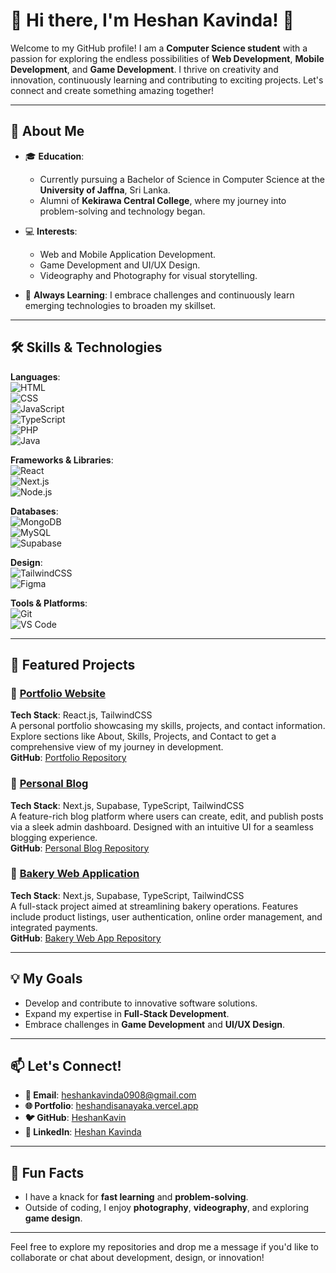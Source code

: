 # 🌟 Hi there, I'm Heshan Kavinda! 👋

Welcome to my GitHub profile! I am a **Computer Science student** with a passion for exploring the endless possibilities of **Web Development**, **Mobile Development**, and **Game Development**. I thrive on creativity and innovation, continuously learning and contributing to exciting projects. Let's connect and create something amazing together!

---

## 🚀 About Me

- 🎓 **Education**: 
  - Currently pursuing a Bachelor of Science in Computer Science at the **University of Jaffna**, Sri Lanka.
  - Alumni of **Kekirawa Central College**, where my journey into problem-solving and technology began.

- 💻 **Interests**:
  - Web and Mobile Application Development.
  - Game Development and UI/UX Design.
  - Videography and Photography for visual storytelling.

- 🌱 **Always Learning**: I embrace challenges and continuously learn emerging technologies to broaden my skillset.

---

## 🛠️ Skills & Technologies

**Languages**:  
![HTML](https://img.shields.io/badge/-HTML-E34F26?logo=html5&logoColor=white)  
![CSS](https://img.shields.io/badge/-CSS-1572B6?logo=css3&logoColor=white)  
![JavaScript](https://img.shields.io/badge/-JavaScript-F7DF1E?logo=javascript&logoColor=black)  
![TypeScript](https://img.shields.io/badge/-TypeScript-3178C6?logo=typescript&logoColor=white)  
![PHP](https://img.shields.io/badge/-PHP-777BB4?logo=php&logoColor=white)  
![Java](https://img.shields.io/badge/-Java-007396?logo=java&logoColor=white)

**Frameworks & Libraries**:  
![React](https://img.shields.io/badge/-React-61DAFB?logo=react&logoColor=black)  
![Next.js](https://img.shields.io/badge/-Next.js-000000?logo=next.js&logoColor=white)  
![Node.js](https://img.shields.io/badge/-Node.js-339933?logo=node.js&logoColor=white)

**Databases**:  
![MongoDB](https://img.shields.io/badge/-MongoDB-47A248?logo=mongodb&logoColor=white)  
![MySQL](https://img.shields.io/badge/-MySQL-4479A1?logo=mysql&logoColor=white)  
![Supabase](https://img.shields.io/badge/-Supabase-3FCF8E?logo=supabase&logoColor=white)

**Design**:  
![TailwindCSS](https://img.shields.io/badge/-TailwindCSS-38B2AC?logo=tailwind-css&logoColor=white)  
![Figma](https://img.shields.io/badge/-Figma-F24E1E?logo=figma&logoColor=white)

**Tools & Platforms**:  
![Git](https://img.shields.io/badge/-Git-F05032?logo=git&logoColor=white)  
![VS Code](https://img.shields.io/badge/-Visual%20Studio%20Code-007ACC?logo=visual-studio-code&logoColor=white)

---

## 🌟 Featured Projects

### 🎨 **[Portfolio Website](https://heshandisanayaka.vercel.app)**  
**Tech Stack**: React.js, TailwindCSS  
A personal portfolio showcasing my skills, projects, and contact information. Explore sections like About, Skills, Projects, and Contact to get a comprehensive view of my journey in development.  
**GitHub**: [Portfolio Repository](https://github.com/HeshanKavin/Portfolio)

### 📝 **[Personal Blog](https://heshan-blog.vercel.app)**  
**Tech Stack**: Next.js, Supabase, TypeScript, TailwindCSS  
A feature-rich blog platform where users can create, edit, and publish posts via a sleek admin dashboard. Designed with an intuitive UI for a seamless blogging experience.  
**GitHub**: [Personal Blog Repository](https://github.com/HeshanKavin/Personal_Blog)

### 🍞 **[Bakery Web Application](https://bakery-web-app.vercel.app)**  
**Tech Stack**: Next.js, Supabase, TypeScript, TailwindCSS  
A full-stack project aimed at streamlining bakery operations. Features include product listings, user authentication, online order management, and integrated payments.  
**GitHub**: [Bakery Web App Repository](https://github.com/chamodRash/bakery_web_app)

---

## 💡 My Goals
- Develop and contribute to innovative software solutions.
- Expand my expertise in **Full-Stack Development**.
- Embrace challenges in **Game Development** and **UI/UX Design**.

---

## 📫 Let's Connect!

- **📧 Email**: [heshankavinda0908@gmail.com](mailto:heshankavinda0908@gmail.com)
- **🌐 Portfolio**: [heshandisanayaka.vercel.app](https://heshandisanayaka.vercel.app)
- **🐦 GitHub**: [HeshanKavin](https://github.com/HeshanKavin)
- **🔗 LinkedIn**: [Heshan Kavinda](https://www.linkedin.com/in/heshan-kavinda-5b3217217/)

---

## 🎉 Fun Facts
- I have a knack for **fast learning** and **problem-solving**.
- Outside of coding, I enjoy **photography**, **videography**, and exploring **game design**.

---

Feel free to explore my repositories and drop me a message if you'd like to collaborate or chat about development, design, or innovation!

